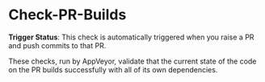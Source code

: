 # Check-PR-Builds

**Trigger Status**: This check is automatically triggered when you raise a PR and push commits to that PR.

These checks, run by AppVeyor, validate that the current state of the code on the PR builds successfully with all of its own dependencies.
